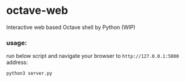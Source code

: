 # octave-web
Interactive web based Octave shell by Python (WIP)

### usage:
run below script and navigate your browser to `http://127.0.0.1:5000` address:

```
python3 server.py
```

